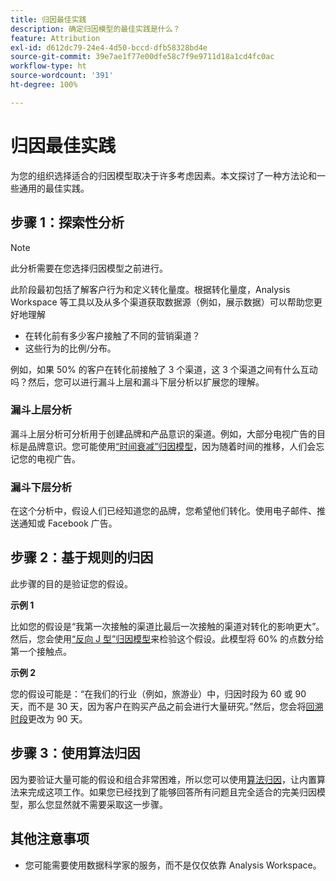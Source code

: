 ```yaml
---
title: 归因最佳实践
description: 确定归因模型的最佳实践是什么？
feature: Attribution
exl-id: d612dc79-24e4-4d50-bccd-dfb58328bd4e
source-git-commit: 39e7ae1f77e00dfe58c7f9e9711d18a1cd4fc0ac
workflow-type: ht
source-wordcount: '391'
ht-degree: 100%

---
```


# 归因最佳实践

为您的组织选择适合的归因模型取决于许多考虑因素。本文探讨了一种方法论和一些通用的最佳实践。

## 步骤 1：探索性分析

>[!NOTE]
>此分析需要在您选择归因模型之前进行。

此阶段最初包括了解客户行为和定义转化量度。根据转化量度，Analysis Workspace 等工具以及从多个渠道获取数据源（例如，展示数据）可以帮助您更好地理解

* 在转化前有多少客户接触了不同的营销渠道？
* 这些行为的比例/分布。

例如，如果 50% 的客户在转化前接触了 3 个渠道，这 3 个渠道之间有什么互动吗？然后，您可以进行漏斗上层和漏斗下层分析以扩展您的理解。

### 漏斗上层分析

漏斗上层分析可分析用于创建品牌和产品意识的渠道。例如，大部分电视广告的目标是品牌意识。您可能使用[“时间衰减”归因模型](/help/analysis-workspace/attribution/models.md)，因为随着时间的推移，人们会忘记您的电视广告。

### 漏斗下层分析

在这个分析中，假设人们已经知道您的品牌，您希望他们转化。使用电子邮件、推送通知或 Facebook 广告。

## 步骤 2：基于规则的归因

此步骤的目的是验证您的假设。

**示例 1**

比如您的假设是“我第一次接触的渠道比最后一次接触的渠道对转化的影响更大”。然后，您会使用[“反向 J 型”归因模型](/help/analysis-workspace/attribution/models.md)来检验这个假设。此模型将 60% 的点数分给第一个接触点。

**示例 2**

您的假设可能是：“在我们的行业（例如，旅游业）中，归因时段为 60 或 90 天，而不是 30 天，因为客户在购买产品之前会进行大量研究。”然后，您会将[回溯时段](https://experienceleague.adobe.com/docs/analytics-platform/using/cja-workspace/attribution/models.html#lookback-windows)更改为 90 天。

## 步骤 3：使用算法归因

因为要验证大量可能的假设和组合非常困难，所以您可以使用[算法归因](/help/analysis-workspace/attribution/algorithmic.md)，让内置算法来完成这项工作。如果您已经找到了能够回答所有问题且完全适合的完美归因模型，那么您显然就不需要采取这一步骤。

## 其他注意事项

* 您可能需要使用数据科学家的服务，而不是仅仅依靠 Analysis Workspace。
